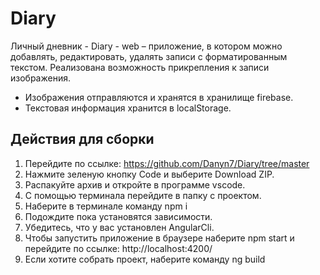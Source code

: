 # Diary

Личный дневник - Diary - web – приложение, в котором можно добавлять, редактировать, удалять записи с форматированным текстом. 
Реализована возможность прикрепления к записи изображения. 

- Изображения отправляются и хранятся в хранилище firebase.
- Текстовая информация хранится в localStorage.


## Действия для сборки

1. Перейдите по ссылке: https://github.com/Danyn7/Diary/tree/master
2. Нажмите зеленую кнопку Code и выберите Download ZIP.
3. Распакуйте архив и откройте в программе vscode.
4. С помощью терминала перейдите в папку с проектом.
5. Наберите в терминале команду npm i
6. Подождите пока установятся зависимости.
7. Убедитесь, что у вас установлен AngularCli.
8. Чтобы запустить приложение в браузере наберите npm start и перейдите по ссылке: http://localhost:4200/
9. Если хотите собрать проект, наберите команду ng build


